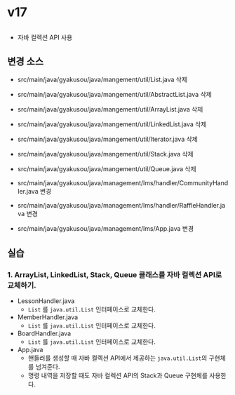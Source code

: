 # v17

##

- 자바 컬렉션 API 사용

## 변경 소스

- src/main/java/gyakusou/java/mangement/util/List.java 삭제
- src/main/java/gyakusou/java/mangement/util/AbstractList.java 삭제
- src/main/java/gyakusou/java/mangement/util/ArrayList.java 삭제 
- src/main/java/gyakusou/java/mangement/util/LinkedList.java 삭제
- src/main/java/gyakusou/java/mangement/util/Iterator.java 삭제 
- src/main/java/gyakusou/java/mangement/util/Stack.java 삭제
- src/main/java/gyakusou/java/mangement/util/Queue.java 삭제

- src/main/java/gyakusou/java/management/lms/handler/CommunityHandler.java 변경
- src/main/java/gyakusou/java/management/lms/handler/RaffleHandler.java 변경

- src/main/java/gyakusou/java/management/lms/App.java 변경  

  
## 실습

### 1. ArrayList, LinkedList, Stack, Queue 클래스를 자바 컬렉션 API로 교체하기.

- LessonHandler.java
  - `List` 를 `java.util.List` 인터페이스로 교체한다.
- MemberHandler.java
  - `List` 를 `java.util.List` 인터페이스로 교체한다.
- BoardHandler.java
  - `List` 를 `java.util.List` 인터페이스로 교체한다.
- App.java
  - 핸들러를 생성할 때 자바 컬렉션 API에서 제공하는 `java.util.List`의 구현체를 넘겨준다.
  - 명령 내역을 저장할 때도 자바 컬렉션 API의 Stack과 Queue 구현체를 사용한다.